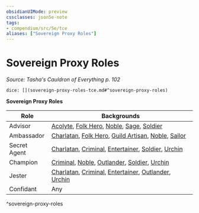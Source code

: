 ```yaml
---
obsidianUIMode: preview
cssclasses: json5e-note
tags:
- compendium/src/5e/tce
aliases: ["Sovereign Proxy Roles"]
---
```

# Sovereign Proxy Roles
*Source: Tasha's Cauldron of Everything p. 102* 

`dice: [](sovereign-proxy-roles-tce.md#^sovereign-proxy-roles)`

**Sovereign Proxy Roles**

| Role | Backgrounds |
|------|-------------|
| Advisor | [Acolyte](compendium/backgrounds/acolyte.md), [Folk Hero](compendium/backgrounds/folk-hero.md), [Noble](compendium/backgrounds/noble.md), [Sage](compendium/backgrounds/sage.md), [Soldier](compendium/backgrounds/soldier.md) |
| Ambassador | [Charlatan](compendium/backgrounds/charlatan.md), [Folk Hero](compendium/backgrounds/folk-hero.md), [Guild Artisan](compendium/backgrounds/guild-artisan.md), [Noble](compendium/backgrounds/noble.md), [Sailor](compendium/backgrounds/sailor.md) |
| Secret Agent | [Charlatan](compendium/backgrounds/charlatan.md), [Criminal](compendium/backgrounds/criminal.md), [Entertainer](compendium/backgrounds/entertainer.md), [Soldier](compendium/backgrounds/soldier.md), [Urchin](compendium/backgrounds/urchin.md) |
| Champion | [Criminal](compendium/backgrounds/criminal.md), [Noble](compendium/backgrounds/noble.md), [Outlander](compendium/backgrounds/outlander.md), [Soldier](compendium/backgrounds/soldier.md), [Urchin](compendium/backgrounds/urchin.md) |
| Jester | [Charlatan](compendium/backgrounds/charlatan.md), [Criminal](compendium/backgrounds/criminal.md), [Entertainer](compendium/backgrounds/entertainer.md), [Outlander](compendium/backgrounds/outlander.md), [Urchin](compendium/backgrounds/urchin.md) |
| Confidant | Any |
^sovereign-proxy-roles